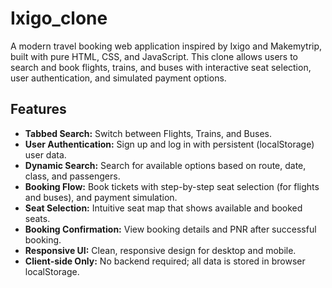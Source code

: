 # Ixigo_clone
A modern travel booking web application inspired by Ixigo and Makemytrip, built with pure HTML, CSS, and JavaScript. This clone allows users to search and book flights, trains, and buses with interactive seat selection, user authentication, and simulated payment options.

## Features
- **Tabbed Search:** Switch between Flights, Trains, and Buses.
- **User Authentication:** Sign up and log in with persistent (localStorage) user data.
- **Dynamic Search:** Search for available options based on route, date, class, and passengers.
- **Booking Flow:** Book tickets with step-by-step seat selection (for flights and buses), and payment simulation.
- **Seat Selection:** Intuitive seat map that shows available and booked seats.
- **Booking Confirmation:** View booking details and PNR after successful booking.
- **Responsive UI:** Clean, responsive design for desktop and mobile.
- **Client-side Only:** No backend required; all data is stored in browser localStorage.
